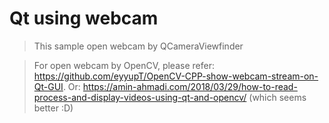 # Qt using webcam
> This sample open webcam by QCameraViewfinder

> For open webcam by OpenCV, please refer: https://github.com/eyyupT/OpenCV-CPP-show-webcam-stream-on-Qt-GUI. Or: https://amin-ahmadi.com/2018/03/29/how-to-read-process-and-display-videos-using-qt-and-opencv/ (which seems better :D)